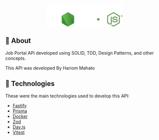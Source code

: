 <div align="center">
  <img src=".github/images/logo.svg" height="72"/>
</div>

## 📖 About

Job Portal APi developed using SOLID, TDD, Design Patterns, and other concepts.

This API was developed By Hariom Mahato

## 🔩 Technologies

These were the main technologies used to develop this API:

- [Fastify](https://fastify.dev/)
- [Prisma](https://www.prisma.io/)
- [Docker](https://www.docker.com/)
- [Zod](https://zod.dev/)
- [Day.js](https://day.js.org/)
- [Vitest](https://vitest.dev/)
